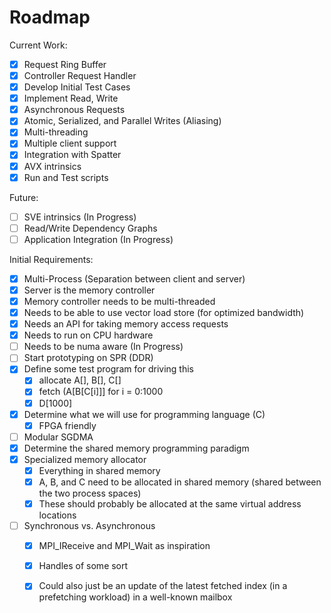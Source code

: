 # Roadmap
Current Work:
- [x] Request Ring Buffer
- [x] Controller Request Handler
- [x] Develop Initial Test Cases
- [x] Implement Read, Write
- [x] Asynchronous Requests
- [x] Atomic, Serialized, and Parallel Writes (Aliasing)
- [x] Multi-threading
- [x] Multiple client support
- [x] Integration with Spatter
- [x] AVX intrinsics
- [x] Run and Test scripts

Future:
- [ ] SVE intrinsics (In Progress)
- [ ] Read/Write Dependency Graphs
- [ ] Application Integration (In Progress)

Initial Requirements:
- [x] Multi-Process (Separation between client and server)
- [x] Server is the memory controller
- [x] Memory controller needs to be multi-threaded
- [x] Needs to be able to use vector load store (for optimized bandwidth)
- [x] Needs an API for taking memory access requests
- [x] Needs to run on CPU hardware
- [ ] Needs to be numa aware (In Progress)
- [ ] Start prototyping on SPR (DDR)
- [x] Define some test program for driving this
  - [x] allocate A[], B[], C[]
  - [x] fetch (A[B[C[i]]] for i = 0:1000
  - [x] D[1000]
- [x] Determine what we will use for programming language (C)
  - [x] FPGA friendly
- [ ] Modular SGDMA
- [x] Determine the shared memory programming paradigm
- [x] Specialized memory allocator
  - [x] Everything in shared memory
  - [x] A, B, and C need to be allocated in shared memory (shared between the two process spaces) 
  - [x] These should probably be allocated at the same virtual address locations
- [ ] Synchronous vs. Asynchronous
  - [x] MPI\_IReceive and MPI\_Wait as inspiration 
  - [x] Handles of some sort
  - [x] Could also just be an update of the latest fetched index (in a prefetching workload) in a well-known mailbox


